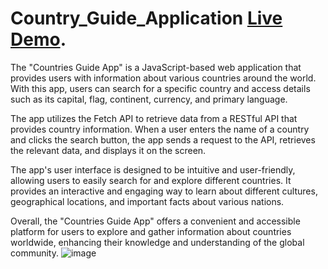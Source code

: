 # Country_Guide_Application [Live Demo](https://pranav-nani.github.io/Country_Guide_Application/).

The "Countries Guide App" is a JavaScript-based web application that provides users with information about various countries around the world. With this app, users can search for a specific country and access details such as its capital, flag, continent, currency, and primary language.

The app utilizes the Fetch API to retrieve data from a RESTful API that provides country information. When a user enters the name of a country and clicks the search button, the app sends a request to the API, retrieves the relevant data, and displays it on the screen.

The app's user interface is designed to be intuitive and user-friendly, allowing users to easily search for and explore different countries. It provides an interactive and engaging way to learn about different cultures, geographical locations, and important facts about various nations.

Overall, the "Countries Guide App" offers a convenient and accessible platform for users to explore and gather information about countries worldwide, enhancing their knowledge and understanding of the global community.
![image](https://github.com/pranav-nani/Country_Guide_Application/assets/88759848/b1987cb7-ca70-4959-a095-b5bd2f6c3070)
